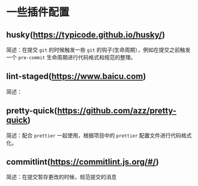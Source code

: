 # 一些插件配置

## husky(<https://typicode.github.io/husky/>)

简述：在提交 `git` 的时候触发一些 `git` 的钩子(生命周期），例如在提交之前触发一个 `pre-commit` 生命周期进行代码格式和规范的整理。

## lint-staged(<https://www.baicu.com>)

简述：

## pretty-quick(<https://github.com/azz/pretty-quick>)

简述：配合 `prettier` 一起使用，根据项目中的 `prettier` 配置文件进行代码格式化。

## commitlint(<https://commitlint.js.org/#/>)

简述：在提交暂存更改的时候，规范提交的消息
